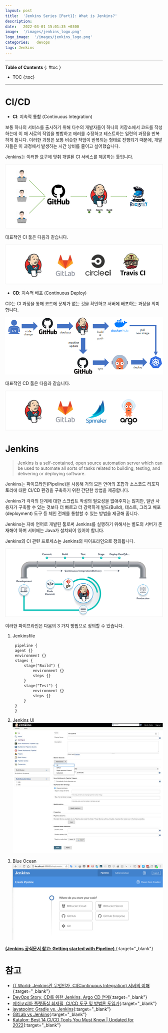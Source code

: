 ```yaml
---
layout: post
title:  'Jenkins Series [Part1]: What is Jenkins?'
description: 
date:   2022-03-01 15:01:35 +0300
image:  '/images/jenkins_logo.png'
logo_image:  '/images/jenkins_logo.png'
categories:   devops
tags: Jenkins
---
```

---

**Table of Contents**
{: #toc }
*  TOC
{:toc}

---

# CI/CD  

- **CI**: 지속적 통합 (Continuous Integration)  

보통 하나의 서비스를 출시하기 위해 다수의 개발자들이 하나의 저장소에서 코드를 작성하는데 이 때 서로의 작업을 병합하고 에러를 수정하고 테스트하는 일련의 과정을 반복하게 됩니다. 이러한 과정은 보통 비슷한 작업이 반복되는 형태로 진행되기 때문에, 개발자들은 이 과정에서 발생하는 시간 낭비를 줄이고 싶어했습니다.

Jenkins는 이러한 요구에 맞춰 개발된 CI 서비스를 제공하는 툴입니다.  

![](/images/jenkins_10.png)  

대표적인 CI 툴은 다음과 같습니다.  

![](/images/jenkins_12.png)  

- **CD**: 지속적 배포 (Continuous Deploy)

CD는 CI 과정을 통해 코드에 문제가 없는 것을 확인하고 서버에 배포하는 과정을 의미합니다.

![](/images/jenkins_11.png)  

대표적인 CD 툴은 다음과 같습니다.  

![](/images/jenkins_13.png)  


# Jenkins

> Jenkins is a self-contained, open source automation server which can be used to automate all sorts of tasks related to building, testing, and delivering or deploying software.

Jenkins는 파이프라인(Pipeline)을 사용해 거의 모든 언어의 조합과 소스코드 리포지토리에 대한 CI/CD 환경을 구축하기 위한 간단한 방법을 제공합니다.

Jenkins가 각각의 단계에 대한 스크립트 작성의 필요성을 없애주지는 않지만, 일반 사용자가 구축할 수 있는 것보다 더 빠르고 더 강력하게 빌드(Build), 테스트, 그리고 배포(deployment) 도구 등 체인 전체를 통합할 수 있는 방법을 제공해 줍니다.

Jenkins는 자바 언어로 개발된 툴로써 Jenkins를 실행하기 위해서는 별도의 서버가 존재해야 하며 서버에는 Java가 설치되어 있어야 합니다.  

Jenkins의 CI 관련 프로세스는 Jenkins의 파이프라인으로 정의됩니다.  

![](/images/jenkins_14.png)  

이러한 파이프라인은 다음의 3 가지 방법으로 정의할 수 있습니다.  

1. Jenkinsfile  
   ```
    pipeline {
    agent {}
    environment {}
    stages {
        stage("Build") {
            environment {}
            steps {}
        }
        stage("Test") {
            environment {}
            steps {}
        }
    }
    }
   ```
2. Jenkins UI  
   ![](/images/jenkin_16.jpeg)  

3. Blue Ocean   
   ![](/images/jenkins_15.jpeg)  

[**(Jenkins 공식문서 참고: Getting started with Pipeline)** ](https://www.jenkins.io/doc/book/pipeline/getting-started/){:target="_blank"}  


# 참고
- [IT World: Jenkins란 무엇인가, CI(Continuous Integration) 서버의 이해](https://www.itworld.co.kr/news/107527){:target="_blank"}
- [DevOps Story, CD를 위한 Jenkins, Argo CD 연계](https://cwal.tistory.com/22){:target="_blank"}
- [메쉬코리아 플랫폼실 최제필, CI/CD 도구 및 방법론 도입기](https://mesh.dev/20210208-dev-notes-002-ci-cd/){:target="_blank"}
- [javatpoint: Gradle vs. Jenkins](https://www.javatpoint.com/gradle-vs-jenkins){:target="_blank"}
- [GitLab vs Jenkins](https://about.gitlab.com/devops-tools/jenkins-vs-gitlab/gitlab-differentiators/){:target="_blank"}
- [Katalon: Best 14 CI/CD Tools You Must Know \| Updated for 2022](https://www.katalon.com/resources-center/blog/ci-cd-tools/){:target="_blank"}